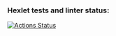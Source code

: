 ### Hexlet tests and linter status:
[![Actions Status](https://github.com/prosvirninvlad/frontend-project-lvl2/workflows/hexlet-check/badge.svg)](https://github.com/prosvirninvlad/frontend-project-lvl2/actions)